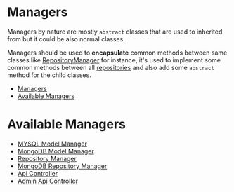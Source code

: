 # Managers
Managers by nature are mostly `abstract` classes that are used to inherited from but it could be also normal classes.

Managers should be used to **encapsulate** common methods between same classes like [RepositoryManager](#repository-manager) for instance, it's used to implement some common methods between all [repositories](#repositories) and also add some `abstract` method for the child classes.

- [Managers](#managers)
- [Available Managers](#available-managers)

# Available Managers
- [MYSQL Model Manager](./model-manager)
- [MongoDB Model Manager](./mongodb-model-manager)
- [Repository Manager](./repository-manager)
- [MongoDB Repository Manager](./mongodb-repository-manager)
- [Api Controller](./api-controller)
- [Admin Api Controller](./admin-api-controller)
